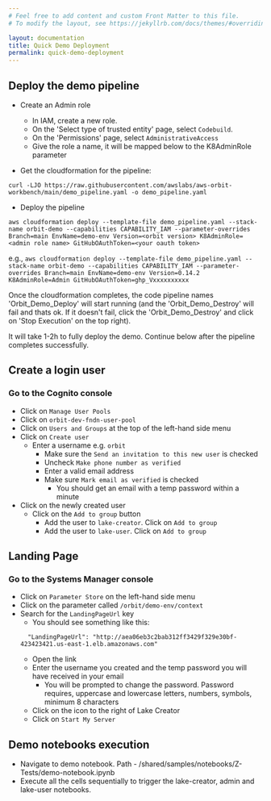 ```yaml
---
# Feel free to add content and custom Front Matter to this file.
# To modify the layout, see https://jekyllrb.com/docs/themes/#overriding-theme-defaults

layout: documentation
title: Quick Demo Deployment
permalink: quick-demo-deployment
---
```


## Deploy the demo pipeline

- Create an Admin role
  - In IAM, create a new role.
  - On the 'Select type of trusted entity' page, select `Codebuild`.
  - On the 'Permissions' page, select `AdministrativeAccess`
  - Give the role a name, it will be mapped below to the K8AdminRole parameter

- Get the cloudformation for the pipeline:

`curl -LJO https://raw.githubusercontent.com/awslabs/aws-orbit-workbench/main/demo_pipeline.yaml -o demo_pipeline.yaml`

- Deploy the pipeline

`aws cloudformation deploy --template-file demo_pipeline.yaml --stack-name orbit-demo --capabilities CAPABILITY_IAM --parameter-overrides Branch=main EnvName=demo-env Version=<orbit version> K8AdminRole=<admin role name> GitHubOAuthToken=<your oauth token>`

e.g.,
`aws cloudformation deploy --template-file demo_pipeline.yaml --stack-name orbit-demo --capabilities CAPABILITY_IAM --parameter-overrides Branch=main EnvName=demo-env Version=0.14.2 K8AdminRole=Admin GitHubOAuthToken=ghp_Vxxxxxxxxxx`


Once the cloudformation completes, the code pipeline names 'Orbit_Demo_Deploy' will start running (and the 'Orbit_Demo_Destroy' will fail and thats ok. If it doesn't fail, click the 'Orbit_Demo_Destroy' and click on 'Stop Execution' on the top right).

It will take 1-2h to fully deploy the demo. Continue below after the pipeline completes successfully.

## Create a login user
### Go to the Cognito console
- Click on `Manage User Pools`
- Click on `orbit-dev-fndn-user-pool`
- Click on `Users and Groups` at the top of the left-hand side menu
- Click on `Create user`
  - Enter a username e.g. `orbit`
    - Make sure the `Send an invitation to this new user` is checked
    - Uncheck `Make phone number as verified`
    - Enter a valid email address
    - Make sure `Mark email as verified` is checked
      - You should get an email with a temp password within a minute
- Click on the newly created user
  - Click on the `Add to group` button
    - Add the user to `lake-creator`. Click on `Add to group`
    - Add the user to `lake-user`. Click on `Add to group`

## Landing Page
### Go to the Systems Manager console
- Click on `Parameter Store` on the left-hand side menu
- Click on the parameter called `/orbit/demo-env/context`
- Search for the `LandingPageUrl` key
  - You should see something like this:
  ```
    "LandingPageUrl": "http://aea06eb3c2bab312ff3429f329e30bf-423423421.us-east-1.elb.amazonaws.com"
  ```
  - Open the link
  - Enter the username you created and the temp password you will have received in your email
    - You will be prompted to change the password. Password requires, uppercase and lowercase letters, numbers, symbols, minimum 8 characters
  - Click on the icon to the right of Lake Creator
  - Click on `Start My Server`

## Demo notebooks execution
- Navigate to demo notebook. Path - /shared/samples/notebooks/Z-Tests/demo-notebook.ipynb
- Execute all the cells sequentially to trigger the lake-creator, admin and lake-user notebooks.
